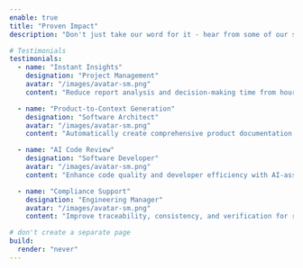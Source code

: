 ```yaml
---
enable: true
title: "Proven Impact"
description: "Don't just take our word for it - hear from some of our satisfied users!  Check out some of our testimonials below to see what others are saying about Hugoplate."

# Testimonials
testimonials:
  - name: "Instant Insights"
    designation: "Project Management"
    avatar: "/images/avatar-sm.png"
    content: "Reduce report analysis and decision-making time from hours to seconds."

  - name: "Product-to-Context Generation"
    designation: "Software Architect"
    avatar: "/images/avatar-sm.png"
    content: "Automatically create comprehensive product documentation."

  - name: "AI Code Review"
    designation: "Software Developer"
    avatar: "/images/avatar-sm.png"
    content: "Enhance code quality and developer efficiency with AI-assisted reviews."

  - name: "Compliance Support"
    designation: "Engineering Manager"
    avatar: "/images/avatar-sm.png"
    content: "Improve traceability, consistency, and verification for regulated industries."

# don't create a separate page
build:
  render: "never"
---
```


